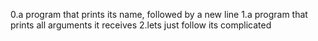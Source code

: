 0.a program that prints its name, followed by a new line
1.a program that prints all arguments it receives
2.lets just follow its complicated
